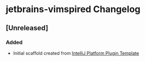 <!-- Keep a Changelog guide -> https://keepachangelog.com -->

# jetbrains-vimspired Changelog

## [Unreleased]
### Added
- Initial scaffold created from [IntelliJ Platform Plugin Template](https://github.com/JetBrains/intellij-platform-plugin-template)
